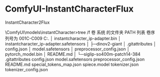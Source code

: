 # ComfyUI-InstantCharacterFlux
InstantCharacter2Flux


\ComfyUI\models\instantCharacter>tree /f
卷 系统 的文件夹 PATH 列表
卷序列号为 001C-C009
C:.
│  instantcharacter_ip-adapter.bin
│  instantcharacter_ip-adapter.safetensors
│
├─dinov2-giant
│      .gitattributes
│      config.json
│      model.safetensors
│      preprocessor_config.json
│      pytorch_model.bin
│      README.md
│
└─siglip-so400m-patch14-384
        .gitattributes
        config.json
        model.safetensors
        preprocessor_config.json
        README.md
        special_tokens_map.json
        spiece.model
        tokenizer.json
        tokenizer_config.json
